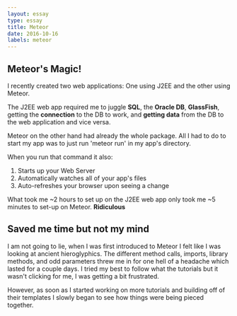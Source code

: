 ```yaml
---
layout: essay
type: essay
title: Meteor
date: 2016-10-16
labels: meteor
---
```


## Meteor's Magic!

I recently created two web applications: One using J2EE and the other using Meteor. 

The J2EE web app required me to juggle __SQL__, the __Oracle DB__, __GlassFish__, getting the __connection__ to the DB to work, and __getting data__ from the DB to the web application and vice versa.

Meteor on the other hand had already the whole package. All I had to do to start my app was to just run 'meteor run' 
in my app's directory.

When you run that command it also:

1.  Starts up your Web Server
2.  Automatically watches all of your app's files
3.  Auto-refreshes your browser upon seeing a change

What took me ~2 hours to set up on the J2EE web app only took me ~5 minutes to set-up on Meteor. __Ridiculous__

## Saved me time but not my mind

I am not going to lie, when I was first introduced to Meteor I felt like I was looking at ancient hieroglyphics. The different method calls, imports, library methods, and odd parameters threw me in for one hell of a headache which lasted for a couple days. I tried my best to follow what the tutorials but it wasn't clicking for me, I was getting a bit frustrated. 

However, as soon as I started working on more tutorials and building off of their templates I slowly began to see how things
were being pieced together. 

